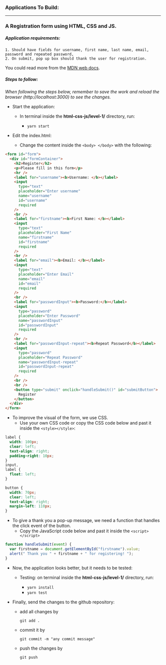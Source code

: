 ### Applications To Build:

---

### A Registration form using HTML, CSS and JS.

##### Application requirements:

    1. Should have fields for username, first name, last name, email, password and repeated password,
    2. On submit, pop up box should thank the user for registration.

You could read more from the [MDN web docs](https://developer.mozilla.org/en-US/docs/Web/API/HTMLFormElement/submit_event).

##### Steps to follow:

_When following the steps below, remember to save the work and reload the browser (http://localhost:3000) to see the changes._

- Start the application:

  - In terminal inside the **html-css-js/level-1/** directory, run:

    - `yarn start`

- Edit the index.html:
  - Change the content inside the `<body> </body>` with the following:

```html
<form id="form">
  <div id="formContainer">
    <h2>Register</h2>
    <p>Please fill in this form</p>
    <hr />
    <label for="username"><b>Username: </b></label>
    <input
      type="text"
      placeholder="Enter username"
      name="username"
      id="username"
      required
    />
    <br />
    <label for="firstname"><b>First Name: </b></label>
    <input
      type="text"
      placeholder="First Name"
      name="firstname"
      id="firstname"
      required
    />
    <br />
    <label for="email"><b>Email: </b></label>
    <input
      type="text"
      placeholder="Enter Email"
      name="email"
      id="email"
      required
    />
    <br />
    <label for="passwordInput"><b>Password:</b></label>
    <input
      type="password"
      placeholder="Enter Password"
      name="passwordInput"
      id="passwordInput"
      required
    />
    <br />
    <label for="passwordInput-repeat"><b>Repeat Password</b></label>
    <input
      type="password"
      placeholder="Repeat Password"
      name="passwordInput-repeat"
      id="passwordInput-repeat"
      required
    />
    <br />
    <br />
    <button type="submit" onclick="handleSubmit()" id="submitButton">
      Register
    </button>
  </div>
</form>
```

- To improve the visual of the form, we use CSS.
  - Use your own CSS code or copy the CSS code below and past it inside the `<style></style>`:

```css
label {
  width: 100px;
  clear: left;
  text-align: right;
  padding-right: 10px;
}
input,
label {
  float: left;
}

button {
  width: 70px;
  clear: left;
  text-align: right;
  margin-left: 110px;
}
```

- To give a thank you a pop-up message, we need a function that handles the click event of the button.
  - Copy the JavaScript code below and past it inside the `<script></script>`

```js
function handleSubmit(event) {
  var firstname = document.getElementById("firstname").value;
  alert(" Thank you " + firstname + " for registering! ");
}
```

- Now, the application looks better, but it needs to be tested:

  - Testing: on terminal inside the **html-css-js/level-1/** directory, run:

    - `yarn install`
    - `yarn test`

- Finally, send the changes to the github repository:

  - add all changes by

    `git add .`

  - commit it by

    `git commit -m "any commit message"`

  - push the changes by

    `git push`
